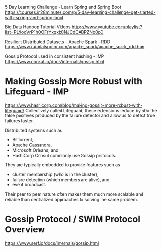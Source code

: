 5 Day Learning Challenge - Learn Spring and Spring Boot 
https://courses.in28minutes.com/p/5-day-learning-challenge-get-started-with-spring-and-spring-boot


Big Data Hadoop Tutorial Videos
https://www.youtube.com/playlist?list=PL9ooVrP1hQOFrYxqxb0NJCdCABPZNo0pD

Resilient Distributed Datasets - Apache Spark - RDD
https://www.tutorialspoint.com/apache_spark/apache_spark_rdd.htm

Gossip Protocol used in consistent hashing - IMP
https://www.consul.io/docs/internals/gossip.html

# Making Gossip More Robust with Lifeguard  - IMP
https://www.hashicorp.com/blog/making-gossip-more-robust-with-lifeguard/
  Collectively called Lifeguard, these extensions reduce by 50x the false positives produced by the failure detector and allow us to detect true failures faster.

  Distributed systems such as 
  - BitTorrent, 
  - Apache Cassandra, 
  - Microsoft Orleans, and 
  - HashiCorp Consul commonly use Gossip protocols. 

  They are typically embedded to provide features such as 
  - cluster membership (who is in the cluster), 
  - failure detection (which members are alive), and 
  - event broadcast.

  Their peer to peer nature often makes them much more scalable and reliable than centralized approaches to solving the same problem. 

# Gossip Protocol / SWIM Protocol Overview
https://www.serf.io/docs/internals/gossip.html









